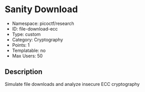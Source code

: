 # Sanity Download

- Namespace: picoctf/research
- ID: file-download-ecc
- Type: custom
- Category: Cryptography
- Points: 1
- Templatable: no
- Max Users: 50

## Description
Simulate file downloads and analyze insecure ECC cryptography
